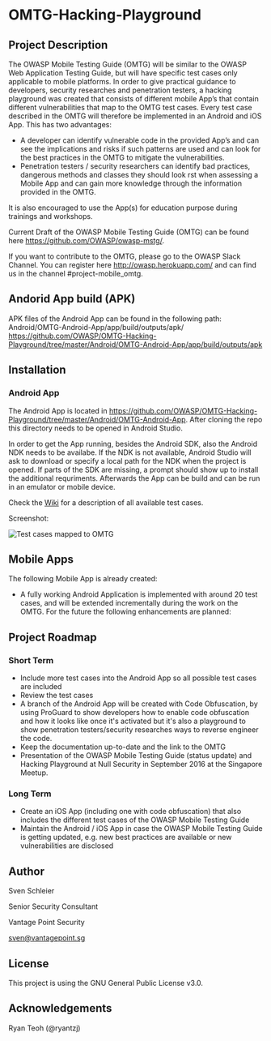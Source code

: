 # OMTG-Hacking-Playground

## Project Description

The OWASP Mobile Testing Guide (OMTG) will be similar to the OWASP Web Application Testing Guide, but will have specific test cases only applicable to mobile platforms. In order to give practical guidance to developers, security researches and penetration testers, a hacking playground was created that consists of different mobile App’s that contain different vulnerabilities that map to the OMTG test cases. Every test case described in the OMTG will therefore be implemented in an Android and iOS App. This has two advantages:

- A developer can identify vulnerable code in the provided App’s and can see the implications and risks if such patterns are used and can look for the best practices in the OMTG to mitigate the vulnerabilities.
- Penetration testers / security researchers can identify bad practices, dangerous methods and classes they should look  rst when assessing a Mobile App and can gain more knowledge through the information provided in the OMTG.

It is also encouraged to use the App(s) for education purpose during trainings and workshops. 

Current Draft of the OWASP Mobile Testing Guide (OMTG) can be found here https://github.com/OWASP/owasp-mstg/.

If you want to contribute to the OMTG, please go to the OWASP Slack Channel. You can register here http://owasp.herokuapp.com/ and can find us in the channel #project-mobile_omtg.

## Andorid App build (APK)

APK files of the Android App can be found in the following path: Android/OMTG-Android-App/app/build/outputs/apk/
https://github.com/OWASP/OMTG-Hacking-Playground/tree/master/Android/OMTG-Android-App/app/build/outputs/apk


## Installation 

### Android App

The Android App is located in https://github.com/OWASP/OMTG-Hacking-Playground/tree/master/Android/OMTG-Android-App. After cloning the repo this directory needs to be opened in Android Studio. 

In order to get the App running, besides the Android SDK, also the Android NDK needs to be availabe. If the NDK is not available, Android Studio will ask to download or specify a local path for the NDK when the project is opened. If parts of the SDK are missing, a prompt should show up to install the additional requriments. Afterwards the App can be build and can be run in an emulator or mobile device. 

Check the [Wiki](https://github.com/OWASP/OMTG-Hacking-Playground/wiki) for a description of all available test cases.

Screenshot:

![Test cases mapped to OMTG](https://raw.githubusercontent.com/OWASP/OMTG-Hacking-Playground/master/Android/OMTG-Android-App/screenshots/screenshot_0.png "Test cases mapped to OMTG" )



## Mobile Apps

The following Mobile App is already created:
* A fully working Android Application is implemented with around 20 test cases, and will be extended incrementally during the work on the OMTG.
For the future the following enhancements are planned:

## Project Roadmap 

### Short Term 
* Include more test cases into the Android App so all possible test cases are included
* Review the test cases
* A branch of the Android App will be created with Code Obfuscation, by using ProGuard to show developers how to enable code obfuscation and how it looks like once it's activated but it's also a playground to show penetration testers/security researches ways to reverse engineer the code.
* Keep the documentation up-to-date and the link to the OMTG
* Presentation of the OWASP Mobile Testing Guide (status update) and Hacking Playground at Null Security in September 2016 at the Singapore Meetup.

### Long Term 
* Create an iOS App (including one with code obfuscation) that also includes the different test cases of the OWASP Mobile Testing Guide
* Maintain the Android / iOS App in case the OWASP Mobile Testing Guide is getting updated, e.g. new best practices are available or new vulnerabilities are disclosed
    

## Author 

Sven Schleier

Senior Security Consultant

Vantage Point Security 

sven@vantagepoint.sg


## License

This project is using the GNU General Public License v3.0. 


## Acknowledgements

Ryan Teoh (@ryantzj)

